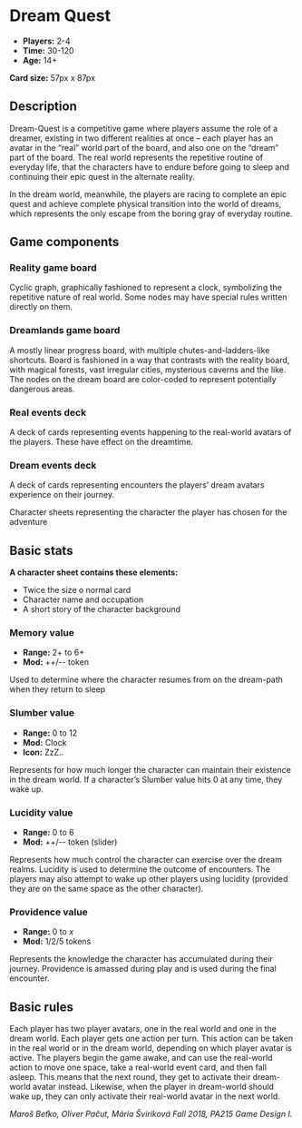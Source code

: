 # Dream Quest

- **Players:** 2-4
- **Time:** 30-120
- **Age:** 14+

**Card size:** 57px x 87px

## Description

Dream-Quest is a competitive game where players assume the role of a dreamer, existing in two different realities at once – each player has an avatar in the “real” world part of the board, and also one on the “dream” part of the board. The real world represents the repetitive routine of everyday life, that the characters have to endure before going to sleep and continuing their epic quest in the alternate reality.

In the dream world, meanwhile, the players are racing to complete an epic quest and achieve complete physical transition into the world of dreams, which represents the only escape from the boring gray of everyday routine.

## Game components

### Reality game board

Cyclic graph, graphically fashioned to represent a clock, symbolizing the repetitive nature of real world. Some nodes may have special rules written directly on them.

### Dreamlands game board

A mostly linear progress board, with multiple chutes-and-ladders-like shortcuts. Board is fashioned in a way that contrasts with the reality board, with magical forests, vast irregular cities, mysterious caverns and the like.  The nodes on the dream board are color-coded to represent potentially dangerous areas.

### Real events deck

A deck of cards representing events happening to the real-world avatars of the players. These have effect on the dreamtime.

### Dream events deck

A deck of cards representing encounters the players’ dream avatars experience on their journey.

Character sheets representing the character the player has chosen for the adventure

## Basic stats

**A character sheet contains these elements:**

- Twice the size o normal card
- Character name and occupation
- A short story of the character background

### Memory value

- **Range:** 2+ to 6+
- **Mod:** ++/-- token

Used to determine where the character resumes from on the dream-path when they return to sleep

### Slumber value

- **Range:** 0 to 12
- **Mod:** Clock
- **Icon:** ZzZ..

Represents for how much longer the character can maintain their existence in the dream world. If a character’s Slumber value hits 0 at any time, they wake up.

### Lucidity value

- **Range:** 0 to 6
- **Mod:** ++/-- token (slider)

Represents how much control the character can exercise over the dream realms. Lucidity is used to determine the outcome of encounters. The players may also attempt to wake up other players using lucidity (provided they are on the same space as the other character).

### Providence value

- **Range:** 0 to *x*
- **Mod:** 1/2/5 tokens

Represents the knowledge the character has accumulated during their journey. Providence is amassed during play and is used during the final encounter.

## Basic rules

Each player has two player avatars, one in the real world and one in the dream world. Each player gets one action per turn. This action can be taken in the real world or in the dream world, depending on which player avatar is active. The players begin the game awake, and can use the real-world action to move one space, take a real-world event card, and then fall asleep. This means that the next round, they get to activate their dream-world avatar instead. Likewise, when the player in dream-world should wake up, they can only activate their real-world avatar in the next world.

*Maroš Beťko, Oliver Pačut, Mária Šviriková*
*Fall 2018, PA215 Game Design I.*